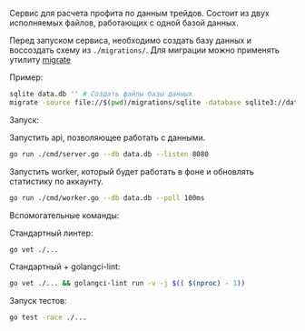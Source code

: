 Сервис для расчета профита по данным трейдов.
Состоит из двух исполняемых файлов, работающих с одной базой данных.

Перед запуском сервиса, необходимо создать базу данных и воссоздать схему из `./migrations/`.
Для миграции можно применять утилиту [migrate](https://github.com/golang-migrate/migrate)

Пример:
```sh
sqlite data.db '' # Создать файлы базы данных 
migrate -source file://$(pwd)/migrations/sqlite -database sqlite3://data.db up # Восстановить схему из скриптов миграции
```

Запуск: 

Запустить api, позволяющее работать с данными. 
```sh
go run ./cmd/server.go --db data.db --listen 8080
```

Запустить worker, который будет работать в фоне и обновлять статистику по аккаунту. 
```sh
go run ./cmd/worker.go --db data.db --poll 100ms
``` 

Вспомогательные команды:

Стандартный линтер:
```sh
go vet ./...
```
Стандартный + golangci-lint:
```sh
go vet ./... && golangci-lint run -v -j $(( $(nproc) - 1))
```
Запуск тестов: 
```sh
go test -race ./...
```